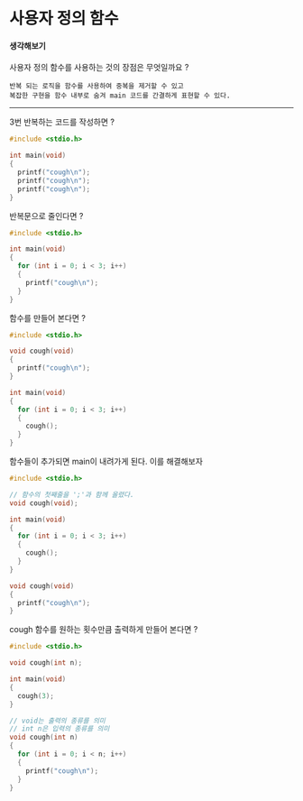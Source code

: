 # 사용자 정의 함수

#### 생각해보기 
사용자 정의 함수를 사용하는 것의 장점은 무엇일까요 ?
```
반복 되는 로직을 함수를 사용하여 중복을 제거할 수 있고  
복잡한 구현을 함수 내부로 숨겨 main 코드를 간결하게 표현할 수 있다.
```
- - -
3번 반복하는 코드를 작성하면 ?
``` c
#include <stdio.h>

int main(void) 
{
  printf("cough\n");
  printf("cough\n");
  printf("cough\n");
}
```
반복문으로 줄인다면 ?
```c
#include <stdio.h>

int main(void) 
{
  for (int i = 0; i < 3; i++) 
  {
    printf("cough\n");
  }
}
```
함수를 만들어 본다면 ?
```c
#include <stdio.h>

void cough(void) 
{
  printf("cough\n");
}

int main(void) 
{
  for (int i = 0; i < 3; i++) 
  {
    cough();
  }
}
```

함수들이 추가되면 main이 내려가게 된다. 이를 해결해보자

``` c
#include <stdio.h>

// 함수의 첫째줄을 ';'과 함께 올렸다.
void cough(void);

int main(void) 
{
  for (int i = 0; i < 3; i++) 
  {
    cough();
  }
}

void cough(void) 
{
  printf("cough\n");
}
```

cough 함수를 원하는 횟수만큼 출력하게 만들어 본다면 ?

``` c
#include <stdio.h>

void cough(int n);

int main(void) 
{
  cough(3);
}

// void는 출력의 종류를 의미
// int n은 입력의 종류를 의미
void cough(int n)
{
  for (int i = 0; i < n; i++)
  {
    printf("cough\n");
  }
}
```
